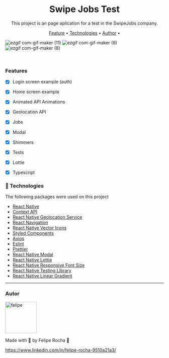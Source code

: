 <h1 align="center">Swipe Jobs Test</h1>

<p align="center">This project is an page aplication for a test in the SwipeJobs company.</p>

<p align="center">
 <a href="#features">Feature</a> •
  <a href="#🔨-tecnologias">Technologies</a> •
 <a href="#autor">Author</a> •
</p>

![ezgif com-gif-maker (11)](https://user-images.githubusercontent.com/74837527/139609553-0608dfa1-ac69-42a1-9820-3abbb6746b1e.gif)
![ezgif com-gif-maker (6)](https://user-images.githubusercontent.com/74837527/139506763-94884e7a-e9f8-4c97-9847-27e5c3871e06.gif)
![ezgif com-gif-maker (8)](https://user-images.githubusercontent.com/74837527/139507488-880220f6-2599-43dd-abc9-8123df03b406.gif)

<br>

### Features

- [x] Login screen example (auth)
- [x] Home screen example
- [x] Animated API Animations
- [x] Geolocation API
- [x] Jobs
- [x] Modal
- [x] Shimmers
- [x] Tests
- [x] Lottie
- [x] Typescript


### 🔨 Technologies

The following packages were used on this project

- [React Native](https://reactnative.dev/)
- [Context API](https://pt-br.reactjs.org/docs/context.html)
- [React Native Geolocation Service](https://console.cloud.google.com/marketplace/product/google/geocoding-backend.googleapis.com?q=search&referrer=search&authuser=1&project=swipejobs)
- [React Navigation](https://reactnavigation.org/)
- [React Native Vector Icons](https://github.com/oblador/react-native-vector-icons)
- [Styled Components](https://styled-components.com/)
- [Axios](https://github.com/axios/axios)
- [Eslint](https://eslint.org/)
- [Prettier](https://prettier.io/)
- [React Native Modal](https://www.npmjs.com/package/react-native-modal)
- [React Native Lottie](https://github.com/lottie-react-native/lottie-react-native)
- [React Native Responsive Font Size](https://www.npmjs.com/package/react-native-responsive-fontsize)
- [React Native Testing Library](https://testing-library.com/docs/ecosystem-user-event/)
- [React Native Linear Gradient](https://github.com/react-native-linear-gradient/react-native-linear-gradient)

---

### Autor

<img alt="felipe" title="felipe" src="https://avatars.githubusercontent.com/u/74837527?v=4" height="100" width="100" />

Made with 💜 by Felipe Rocha 👋

https://www.linkedin.com/in/felipe-rocha-9510a21a3/
